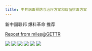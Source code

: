 ```yaml
---
title: 中共病毒预防与治疗方案和疫苗排毒方案
---
```

 
新中国联邦 爆料革命 推荐

[Repost from miles@GETTR](https://gettr.com/post/pdgwwqbd76)

![](.\page_en0.jpg)
![](.\page_en1.jpg)
![](.\page_en2.jpg)
![](.\page_en3.jpg)
![](.\page_en4.jpg)
![](.\page_en5.jpg)